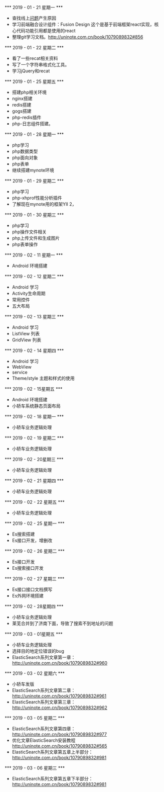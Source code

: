 *** 2019 - 01 - 21 星期一 ***
- 查找线上[问题](http://uninote.com.cn/book/1079089832#857_%E6%B5%99%E5%95%86%E8%A7%A3%E7%BB%91%E5%AD%98%E7%AE%A1%E5%85%B3%E7%B3%BB%E5%90%8E%E6%97%A0%E6%B3%95%E9%87%8D%E6%96%B0%E7%BB%91%E5%AE%9A%E3%80%82_1 "问题")产生原因
- 学习前端融合设计组件：Fusion Design
	这个是基于前端框架react实现，核心代码功能引用都是使用的react
- 整理git学习文档。http://uninote.com.cn/book/1079089832#856

*** 2019 - 01 - 22 星期二 ***
- 看了一些recat相关资料
- 写了一个字符串格式化工具。
- 学习jQuery和recat


*** 2019 - 01 - 25 星期五 ***
- 搭建php相关环境
- nginx搭建
- redis搭建
- gogs搭建
- php-redis插件
- php-日志组件搭建。

*** 2019 - 01 - 28 星期一 ***
- php学习
- php数据类型
- php面向对象
- php表单
- 继续搭建mynote环境

*** 2019 - 01 - 29 星期二 ***
- php学习
- php-xhprof性能分析插件
- 了解现在mynote用的框架YII 2，


*** 2019 - 01 - 30 星期三 ***
- php学习
- php操作文件相关
- php上传文件和生成图片
- php表单操作

*** 2019 - 02 - 11 星期一 ***
- Android 环境搭建

*** 2019 - 02 - 12 星期二 ***
- Android 学习
- Activity生命周期
- 常用控件
- 五大布局

*** 2019 - 02 - 13 星期三 ***
- Android 学习
- ListView 列表
- GridView 列表

*** 2019 - 02 - 14 星期四 ***
- Android 学习
- WebView
- service
- Theme/style 主题和样式的使用

*** 2019 - 02 - 15星期五 ***
- Android 环境搭建
- 小轿车系统静态页面布局

*** 2019 - 02 - 18 星期一 ***
- 小轿车业务逻辑处理

*** 2019 - 02 - 19 星期二 ***
- 小轿车业务逻辑处理

*** 2019 - 02 - 20星期三 ***
- 小轿车业务逻辑处理

*** 2019 - 02 - 21 星期四 ***
- 小轿车业务逻辑处理

*** 2019 - 02 - 22 星期五 ***
- 小轿车业务逻辑处理

*** 2019 - 02 - 25 星期一 ***
- Es搜索搭建
- Es接口开发，增删改

*** 2019 - 02 - 26 星期二 ***
- Es接口开发
- Es搜索接口开发

*** 2019 - 02 - 27 星期三 ***
- Es接口接口文档撰写
- Es外网环境搭建

*** 2019 - 02 - 28星期四 ***
- 小轿车业务逻辑处理
- 莱芜合并到了济南下面，导致了搜索不到地址的问题

*** 2019 - 03 - 01星期五 ***
- 小轿车业务逻辑处理
- 选择目的地定位错误的bug
- ElasticSearch系列文章第一章：
http://uninote.com.cn/book/1079089832#960

*** 2019 - 03 - 02 星期六 ***
- 小轿车发版
- ElasticSearch系列文章第二章：
http://uninote.com.cn/book/1079089832#961
- ElasticSearch系列文章第三章：
http://uninote.com.cn/book/1079089832#962

*** 2019 - 03 - 05 星期二 ***
- ElasticSearch系列文章第四章：
http://uninote.com.cn/book/1079089832#977
- 优化文章ElasticSearch安装教程
http://uninote.com.cn/book/1079089832#565
- ElasticSearch系列文章第五章上半部分：
http://uninote.com.cn/book/1079089832#981

*** 2019 - 03 - 06 星期三 ***
- ElasticSearch系列文章第五章下半部分：
http://uninote.com.cn/book/1079089832#981


